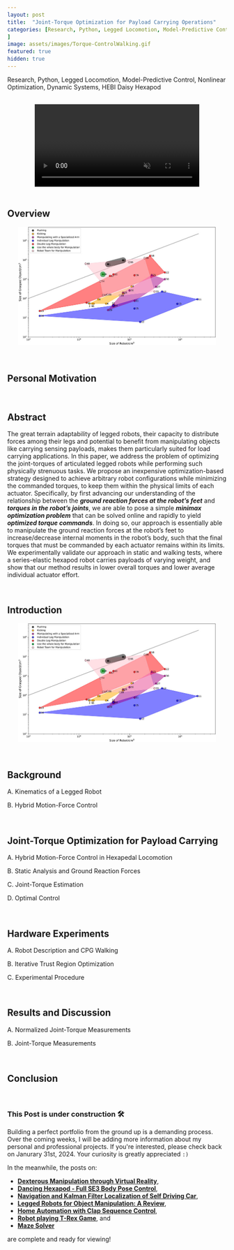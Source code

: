 ```yaml
---
layout: post
title:  "Joint-Torque Optimization for Payload Carrying Operations"
categories: [Research, Python, Legged Locomotion, Model-Predictive Control, Nonlinear Optimization, Controls, Dynamic Systems, Simulation, PyBullet, HEBI Daisy Hexapod, Data Structures
]
image: assets/images/Torque-ControlWalking.gif
featured: true
hidden: true
---
```


Research, Python, Legged Locomotion, Model-Predictive Control, Nonlinear Optimization, Dynamic Systems, HEBI Daisy Hexapod

<br>

<div align="center">
<video width="75%" controls loop autoplay muted>
    <source src="https://github.com/GogiPuttar/adityanairswebsite.github.io/assets/59332714/3b7aff70-48e1-4a76-ab71-8d593b03e74a" type="video/mp4">
</video>
</div>

<br>

## Overview

<p align = "center"><img src="https://github.com/GogiPuttar/adityanairswebsite.github.io/blob/main/assets/images/ReviewPaper.jpg?raw=true"   width="90%"/>
</p>

<br>

## Personal Motivation

<br>

## Abstract

The great terrain adaptability of legged robots,
their capacity to distribute forces among their legs and potential
to benefit from manipulating objects like carrying sensing
payloads, makes them particularly suited for load carrying applications. In this paper, we address the problem of optimizing
the joint-torques of articulated legged robots while performing
such physically strenuous tasks. We propose an inexpensive
optimization-based strategy designed to achieve arbitrary robot
configurations while minimizing the commanded torques, to
keep them within the physical limits of each actuator. Specifically, by first advancing our understanding of the relationship
between the ***ground reaction forces at the robot’s feet*** and
***torques in the robot’s joints***, we are able to pose a simple
***minimax optimization problem*** that can be solved online and
rapidly to yield ***optimized torque commands***. In doing so, our
approach is essentially able to manipulate the ground reaction
forces at the robot’s feet to increase/decrease internal moments
in the robot’s body, such that the final torques that must be
commanded by each actuator remains within its limits. We
experimentally validate our approach in static and walking
tests, where a series-elastic hexapod robot carries payloads of
varying weight, and show that our method results in lower
overall torques and lower average individual actuator effort.

<br>

## Introduction

<p align = "center"><img src="https://github.com/GogiPuttar/adityanairswebsite.github.io/blob/main/assets/images/ReviewPaper.jpg?raw=true"   width="90%"/>
</p>

<br>

## Background

A. Kinematics of a Legged Robot

B. Hybrid Motion-Force Control

<br>

## Joint-Torque Optimization for Payload Carrying

A. Hybrid Motion-Force Control in Hexapedal Locomotion

B. Static Analysis and Ground Reaction Forces

C. Joint-Torque Estimation

D. Optimal Control

<br>

## Hardware Experiments

A. Robot Description and CPG Walking

B. Iterative Trust Region Optimization

C. Experimental Procedure

<br>

## Results and Discussion

A. Normalized Joint-Torque Measurements

B. Joint-Torque Measurements

<br>

## Conclusion

<br>

### This Post is under construction 🛠️
Building a perfect portfolio from the ground up is a demanding process.
Over the coming weeks, I will be adding more information about my personal and professional projects. 
If you're interested, please check back on Janurary 31st, 2024.
Your curiosity is greatly appreciated `:)`

In the meanwhile, the posts on:
- [**Dexterous Manipulation through Virtual Reality**](https://adityanairs.website/DexterousManipulationThroughVR/), 
- [**Dancing Hexapod - Full SE3 Body Pose Control**](https://adityanairs.website/DancingHexapod/), 
- [**Navigation and Kalman Filter Localization of Self Driving Car**](https://adityanairs.website/SelfDrivingCar/), 
- [**Legged Robots for Object Manipulation: A Review**](https://adityanairs.website/LeggedRobotsForObjectManipulation/), 
- [**Home Automation with Clap Sequence Control**](https://adityanairs.website/ClapSequenceControl/), 
- [**Robot playing T-Rex Game**](https://adityanairs.website/TRexGame/), and
- [**Maze Solver**](https://adityanairs.website/MazeSolver/)

are complete and ready for viewing!

